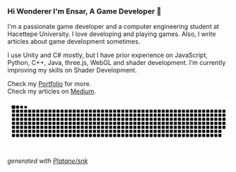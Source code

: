### Hi Wonderer I'm Ensar, A Game Developer 👋


I'm a passionate game developer and a computer engineering student at Hacettepe University. I love developing and playing games. Also, I write articles about game development sometimes.  
  
I use Unity and C# mostly, but I have prior experience on JavaScript, Python, C++, Java, three.js, WebGL and shader development. I’m currently improving my skills on Shader Development. 

Check my [Portfolio](https://etopuz.netlify.app/) for more.  
Check my articles on [Medium](https://medium.com/@eensar.topuz).







<picture>
  <source media="(prefers-color-scheme: dark)" srcset="https://raw.githubusercontent.com/platane/platane/output/github-contribution-grid-snake-dark.svg">
  <source media="(prefers-color-scheme: light)" srcset="https://raw.githubusercontent.com/platane/platane/output/github-contribution-grid-snake.svg">
  <img alt="github contribution grid snake animation" src="https://raw.githubusercontent.com/platane/platane/output/github-contribution-grid-snake.svg">
</picture>

  
_generated with [Platane/snk](https://github.com/Platane/snk)_
